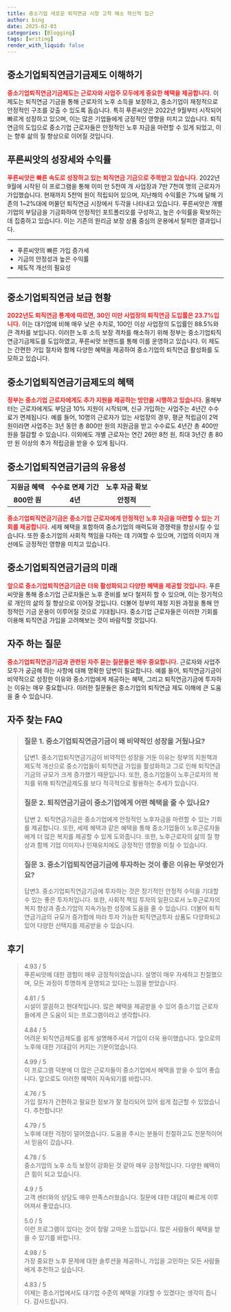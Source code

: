 ```yaml
---
title: 중소기업 새로운 퇴직연금 시장 고착 해소 혁신적 접근
author: bing
date: 2025-02-03
categories: [Blogging]
tags: [writing]
render_with_liquid: false
---
```



<h2 id='중소기업퇴직연금기금제도이해하기'>중소기업퇴직연금기금제도 이해하기</h2>

<p><b><span style="color: #ee2323;">중소기업퇴직연금기금제도는 근로자와 사업주 모두에게 중요한 혜택을 제공합니다.</span></b>  이 제도는 퇴직연금 기금을 통해 근로자의 노후 소득을 보장하고, 중소기업이 재정적으로 안정적인 구조를 갖출 수 있도록 돕습니다. 특히 푸른씨앗은 2022년 9월부터 시작되어 빠르게 성장하고 있으며, 이는 많은 기업들에게 긍정적인 영향을 미치고 있습니다. 퇴직연금의 도입으로 중소기업 근로자들은 안정적인 노후 자금을 마련할 수 있게 되었고, 이는 향후 삶의 질 향상으로 이어질 것입니다.</p>

<h2 id='푸른씨앗의성장세와수익률'>푸른씨앗의 성장세와 수익률</h2>

<p><b><span style="color: #ee2323;">푸른씨앗은 빠른 속도로 성장하고 있는 퇴직연금 기금으로 주목받고 있습니다.</span></b>  2022년 9월에 시작된 이 프로그램을 통해 이미 만 5천여 개 사업장과 7만 7천여 명의 근로자가 가입했습니다. 현재까지 5천억 원이 적립되어 있으며, 지난해의 수익률은 7%에 달해 기존의 1~2%대에 머물던 퇴직연금 시장에서 두각을 나타내고 있습니다. 푸른씨앗은 개별 기업의 부담금을 기금화하여 안정적인 포트폴리오를 구성하고, 높은 수익률을 확보하는 데 집중하고 있습니다. 이는 기존의 원리금 보장 상품 중심의 운용에서 탈피한 결과입니다.</p>

<hr />

<ul>
    <li>푸른씨앗의 빠른 가입 증가세</li>
    <li>기금의 안정성과 높은 수익률</li>
    <li>제도적 개선의 필요성</li>
</ul>

<hr />

<h2 id='중소기업퇴직연금보급현황'>중소기업퇴직연금 보급 현황</h2>

<p><b><span style="color: #ee2323;">2022년도 퇴직연금 통계에 따르면, 30인 미만 사업장의 퇴직연금 도입률은 23.7%입니다.</span></b> 이는 대기업에 비해 매우 낮은 수치로, 100인 이상 사업장의 도입률인 88.5%와 큰 격차를 보입니다. 이러한 노후 소득 보장 격차를 해소하기 위해 정부는 중소기업퇴직연금기금제도를 도입하였고, 푸른씨앗 브랜드를 통해 이를 운영하고 있습니다. 이 제도는 간편한 가입 절차와 함께 다양한 혜택을 제공하여 중소기업의 퇴직연금 활성화를 도모하고 있습니다.</p>

<h2 id='중소기업퇴직연금기금제도의혜택'>중소기업퇴직연금기금제도의 혜택</h2>

<p><b><span style="color: #ee2323;">정부는 중소기업 근로자에게도 추가 지원을 제공하는 방안을 시행하고 있습니다.</span></b>  올해부터는 근로자에게도 부담금 10% 지원이 시작되며, 신규 가입하는 사업주는 4년간 수수료가 면제됩니다. 예를 들어, 10명의 근로자가 있는 사업장의 경우, 평균 적립금이 2억 원이라면 사업주는 3년 동안 총 800만 원의 지원금을 받고 수수료도 4년간 총 400만 원을 절감할 수 있습니다. 이외에도 개별 근로자는 연간 26만 8천 원, 최대 3년간 총 80만 원 이상의 추가 적립금을 받을 수 있게 됩니다.</p>

<h2 id='중소기업퇴직연금기금의유용성'>중소기업퇴직연금기금의 유용성</h2>

<table>
    <tr>
        <td style="text-align: center; height: 17px;"><b>지원금 혜택</b></td>
        <td style="text-align: center; height: 17px;"><b>수수료 면제 기간</b></td>
        <td style="text-align: center; height: 17px;"><b>노후 자금 확보</b></td>
    </tr>
    <tr>
        <td style="text-align: center; height: 17px;"><b>800만 원</b></td>
        <td style="text-align: center; height: 17px;"><b>4년</b></td>
        <td style="text-align: center; height: 17px;"><b>안정적</b></td>
    </tr>
</table>

<p><b><span style="color: #ee2323;">중소기업퇴직연금기금은 중소기업 근로자에게 안정적인 노후 자금을 마련할 수 있는 기회를 제공합니다.</span></b>  세제 혜택을 포함하여 중소기업의 매력도와 경쟁력을 향상시킬 수 있습니다. 또한 중소기업의 사회적 책임을 다하는 데 기여할 수 있으며, 기업의 이미지 개선에도 긍정적인 영향을 미치고 있습니다.</p>

<h2 id='중소기업퇴직연금기금의미래'>중소기업퇴직연금기금의 미래</h2>

<p><b><span style="color: #ee2323;"> 앞으로 중소기업퇴직연금기금은 더욱 활성화되고 다양한 혜택을 제공할 것입니다.</span></b> 푸른씨앗을 통해 중소기업 근로자들은 노후 준비를 보다 철저히 할 수 있으며, 이는 장기적으로 개인의 삶의 질 향상으로 이어질 것입니다. 더불어 정부의 재정 지원 과정을 통해 안정적인 기금 운용이 이루어질 것으로 기대됩니다. 중소기업 근로자들은 이러한 기회를 이용해 퇴직연금 가입을 고려해보는 것이 바람직할 것입니다.</p>

<h2 id='자주하는질문'>자주 하는 질문</h2>

<p><b><span style="color: #ee2323;">중소기업퇴직연금기금과 관련된 자주 묻는 질문들은 매우 중요합니다.</span></b>  근로자와 사업주 모두가 궁금해 하는 사항에 대해 명확한 답변이 필요합니다. 예를 들어, 퇴직연금기금이 비약적으로 성장한 이유와 중소기업에게 제공하는 혜택, 그리고 퇴직연금기금에 투자하는 이유는 매우 중요합니다. 이러한 질문들은 중소기업의 퇴직연금 제도 이해에 큰 도움을 줄 수 있습니다.</p>


<h2 id='자주_찾는_FAQ'>자주 찾는 FAQ</h2>
<div itemscope="" itemtype="https://schema.org/FAQPage"> 
<blockquote> 
<div itemscope="" itemprop="mainEntity" itemtype="https://schema.org/Question"> 
<h3 itemprop="name">질문 1. 중소기업퇴직연금기금이 왜 비약적인 성장을 거뒀나요?</h3> 
<div itemscope="" itemprop="acceptedAnswer" itemtype="https://schema.org/Answer"> 
<span itemprop="text"> 
<p>답변1. 중소기업퇴직연금기금이 비약적인 성장을 거둔 이유는 정부의 지원책과 제도적 개선으로 중소기업들이 퇴직연금 가입을 활성화하고 그로 인해 퇴직연금기금의 규모가 크게 증가했기 때문입니다. 또한, 중소기업들이 노후근로자의 복지를 위해 퇴직연금제도를 보다 적극적으로 활용하는 추세가 있습니다.</p> 
</span> 
</div> 
</div> 

<div itemscope="" itemprop="mainEntity" itemtype="https://schema.org/Question"> 
<h3 itemprop="name">질문 2. 퇴직연금기금이 중소기업에게 어떤 혜택을 줄 수 있나요?</h3> 
<div itemscope="" itemprop="acceptedAnswer" itemtype="https://schema.org/Answer"> 
<span itemprop="text"> 
<p>답변 2. 퇴직연금기금은 중소기업에게 안정적인 노후자금을 마련할 수 있는 기회를 제공합니다. 또한, 세제 혜택과 같은 혜택을 통해 중소기업들이 노후근로자들에게 더 많은 복지를 제공할 수 있게 도와줍니다. 또한, 노후근로자의 삶의 질 향상과 함께 기업 이미지나 인재유치에도 긍정적인 영향을 미칠 수 있습니다.</p> 
</span> 
</div> 
</div> 

<div itemscope="" itemprop="mainEntity" itemtype="https://schema.org/Question"> 
<h3 itemprop="name">질문 3. 중소기업퇴직연금기금에 투자하는 것이 좋은 이유는 무엇인가요?</h3> 
<div itemscope="" itemprop="acceptedAnswer" itemtype="https://schema.org/Answer"> 
<span itemprop="text"> 
<p>답변3. 중소기업퇴직연금기금에 투자하는 것은 장기적인 안정적 수익을 기대할 수 있는 좋은 투자처입니다. 또한, 사회적 책임 투자의 일환으로서 노후근로자의 복지 향상과 중소기업의 지속가능한 성장에 도움을 줄 수 있습니다. 더불어 퇴직연금기금의 규모가 증가함에 따라 투자 가능한 퇴직연금투자 상품도 다양화되고 있어 다양한 선택지를 제공받을 수 있습니다.</p> 
</span> 
</div> 
</div> 
</blockquote> 
</div>
<h2 id='후기'>후기</h2>
<div itemscope itemtype="https://schema.org/Product">
  <blockquote>
  <div itemprop="review" itemscope itemtype="https://schema.org/Review">
      <div itemprop="reviewRating" itemscope itemtype="https://schema.org/Rating"> <span itemprop="ratingValue">4.93</span> / <span itemprop="bestRating">5</span> </div>
      <span itemprop="reviewBody">푸른씨앗에 대한 경험이 매우 긍정적이었습니다. 설명이 매우 자세하고 친절했으며, 모든 과정이 투명하게 운영되고 있다는 느낌을 받았습니다.</span>
  </div>
  <br>
  <div itemprop="review" itemscope itemtype="https://schema.org/Review">
      <div itemprop="reviewRating" itemscope itemtype="https://schema.org/Rating"> <span itemprop="ratingValue">4.81</span> / <span itemprop="bestRating">5</span> </div>
      <span itemprop="reviewBody">시설이 깔끔하고 현대적입니다. 많은 혜택을 제공받을 수 있어 중소기업 근로자들에게 큰 도움이 되는 프로그램이라고 생각합니다.</span>
  </div>
  <br>
  <div itemprop="review" itemscope itemtype="https://schema.org/Review">
      <div itemprop="reviewRating" itemscope itemtype="https://schema.org/Rating"> <span itemprop="ratingValue">4.84</span> / <span itemprop="bestRating">5</span> </div>
      <span itemprop="reviewBody">어려운 퇴직연금제도를 쉽게 설명해주셔서 가입이 더욱 용이했습니다. 앞으로의 노후에 대한 기대감이 커지는 기분이었습니다.</span>
  </div>
  <br>
  <div itemprop="review" itemscope itemtype="https://schema.org/Review">
      <div itemprop="reviewRating" itemscope itemtype="https://schema.org/Rating"> <span itemprop="ratingValue">4.99</span> / <span itemprop="bestRating">5</span> </div>
      <span itemprop="reviewBody">이 프로그램 덕분에 더 많은 근로자들이 중소기업에서 혜택을 받을 수 있어 좋습니다. 앞으로도 이러한 혜택이 지속되기를 바랍니다.</span>
  </div>
  <br>
  <div itemprop="review" itemscope itemtype="https://schema.org/Review">
      <div itemprop="reviewRating" itemscope itemtype="https://schema.org/Rating"> <span itemprop="ratingValue">4.76</span> / <span itemprop="bestRating">5</span> </div>
      <span itemprop="reviewBody">가입 절차가 간편하고 필요한 정보가 잘 정리되어 있어 쉽게 접근할 수 있었습니다. 추천합니다!</span>
  </div>
  <br>
  <div itemprop="review" itemscope itemtype="https://schema.org/Review">
      <div itemprop="reviewRating" itemscope itemtype="https://schema.org/Rating"> <span itemprop="ratingValue">4.79</span> / <span itemprop="bestRating">5</span> </div>
      <span itemprop="reviewBody">노후에 대한 걱정이 덜어졌습니다. 도움을 주시는 분들이 친절하고도 전문적이어서 믿음이 갔습니다.</span>
  </div>
  <br>
  <div itemprop="review" itemscope itemtype="https://schema.org/Review">
      <div itemprop="reviewRating" itemscope itemtype="https://schema.org/Rating"> <span itemprop="ratingValue">4.78</span> / <span itemprop="bestRating">5</span> </div>
      <span itemprop="reviewBody">중소기업의 노후 소득 보장이 강화된 것 같아 매우 긍정적입니다. 다양한 혜택이 큰 힘이 되고 있습니다.</span>
  </div>
  <br>
  <div itemprop="review" itemscope itemtype="https://schema.org/Review">
      <div itemprop="reviewRating" itemscope itemtype="https://schema.org/Rating"> <span itemprop="ratingValue">4.9</span> / <span itemprop="bestRating">5</span> </div>
      <span itemprop="reviewBody">고객 센터와의 상담도 매우 만족스러웠습니다. 질문에 대한 대답이 빠르게 이루어져서 좋았습니다.</span>
  </div>
  <br>
  <div itemprop="review" itemscope itemtype="https://schema.org/Review">
      <div itemprop="reviewRating" itemscope itemtype="https://schema.org/Rating"> <span itemprop="ratingValue">5.0</span> / <span itemprop="bestRating">5</span> </div>
      <span itemprop="reviewBody">이런 프로그램이 있다는 것이 정말 고마운 느낌입니다. 많은 사람들이 혜택을 받을 수 있기를 바랍니다.</span>
  </div>
  <br>
  <div itemprop="review" itemscope itemtype="https://schema.org/Review">
      <div itemprop="reviewRating" itemscope itemtype="https://schema.org/Rating"> <span itemprop="ratingValue">4.98</span> / <span itemprop="bestRating">5</span> </div>
      <span itemprop="reviewBody">가장 중요한 노후 문제에 대한 솔루션을 제공하니, 가입을 고민하는 모든 사람들에게 추천하고 싶습니다.</span>
  </div>
  <br>
  <div itemprop="review" itemscope itemtype="https://schema.org/Review">
      <div itemprop="reviewRating" itemscope itemtype="https://schema.org/Rating"> <span itemprop="ratingValue">4.83</span> / <span itemprop="bestRating">5</span> </div>
      <span itemprop="reviewBody">이제는 중소기업에서도 대기업 수준의 혜택을 기대할 수 있겠다는 생각이 듭니다. 감사드립니다.</span>
  </div>
  </blockquote>
</div>
